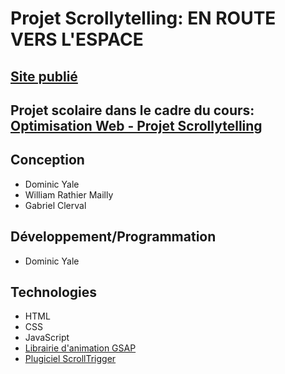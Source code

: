 # Projet Scrollytelling: EN ROUTE VERS L'ESPACE
## [Site publié](https://veganveg.github.io/yale-dominic-scrollytelling/)
## Projet scolaire dans le cadre du cours: [Optimisation Web - Projet Scrollytelling](https://tim-montmorency.com/timdoc/582-424MO/projet-scrollytelling/)
## Conception
- Dominic Yale
- William Rathier Mailly
- Gabriel Clerval
## Développement/Programmation
- Dominic Yale
## Technologies
- HTML
- CSS
- JavaScript
- [Librairie d'animation GSAP](https://gsap.com/)
- [Plugiciel ScrollTrigger](https://gsap.com/docs/v3/Plugins/ScrollTrigger/)
